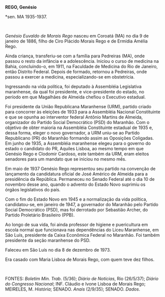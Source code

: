 **REGO, Genésio**

\*sen. MA 1935-1937.

 

*Genésio Euvaldo de Morais Rego* nasceu em Coroatá (MA) no dia 9 de
janeiro de 1886, filho de Ciro Plácido Morais Rego e de Ermídia Amélia
Rego.

Ainda criança, transferiu-se com a família para Pedreiras (MA), onde
passou o resto da infância e a adolescência. Iniciou o curso de medicina
na Bahia, concluindo-o, em 1911, na Faculdade de Medicina do Rio de
Janeiro, então Distrito Federal. Depois de formado, retornou a
Pedreiras, onde passou a exercer a medicina, especializando-se em
obstetrícia.

Ingressando na vida política, foi deputado à Assembléia Legislativa
maranhense, da qual foi presidente, e vice-presidente do estado, no
período em que Magalhães de Almeida chefiou o Executivo estadual.

Foi presidente da União Republicana Maranhense (URM), partido criado
para concorrer às eleições de 1933 para a Assembléia Nacional
Constituinte e que se opunha ao interventor federal Antônio Martins de
Almeida, organizador do Partido Social Democrático (PSD) do Maranhão.
Com o objetivo de obter maioria na Assembléia Constituinte estadual de
1935 e, dessa forma, eleger o novo governador, a URM uniu-se ao Partido
Republicano (PR) do Maranhão formando assim as Oposições Coligadas. Em
junho de 1935, a Assembléia maranhense elegeu para o governo do estado o
candidato do PR, Aquiles Lisboa, ao mesmo tempo em que Genésio Rego e
Clodomir Cardoso, este também da URM, eram eleitos senadores para um
mandato que se iniciou no mesmo mês.

Em maio de 1937 Genésio Rego representou seu partido na convenção de
lançamento da candidatura oficial de José Américo de Almeida para a
presidência da República. Permaneceu no Senado Federal até o dia 10 de
novembro desse ano, quando o advento do Estado Novo suprimiu os órgãos
legislativos do país.

Com o fim do Estado Novo em 1945 e a normalização da vida política,
candidatou-se, em janeiro de 1947, a governador do Maranhão pelo Partido
Social Democrático (PSD), mas foi derrotado por Sebastião Archer, do
Partido Proletário Brasileiro (PPB).

Ao longo de sua vida, foi ainda professor de higiene e puericultura em
escola normal que funcionava nas dependências do Liceu Maranhense, em
São Luís, presidente da Caixa Econômica Federal no Maranhão. Foi também
presidente da seção maranhense do PSD.

Faleceu em São Luís no dia 8 de dezembro de 1973.

Era casado com Maria Lisboa de Morais Rego, com quem teve dez filhos.

 

FONTES: *Boletim Min. Trab*. (5/36); *Diário de Notícias*, Rio
(26/5/37); *Diário do Congresso Nacional*; INF. Cláudio e Ivone Lisboa
de Morais Rego; MEIRELES, M. *História*; SENADO. *Anais* (2/9/35);
SENADO. *Dados*.

 
